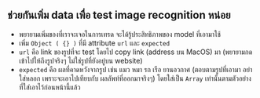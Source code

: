 ## ช่วยกันเพิ่ม data เพื่อ test image recognition หน่อย
- พยายามเพิ่มของที่เราจะเจอในการเทรด จะได้รู้ประสิทธิภาพของ model ที่เอามาใช้
- เพิ่ม `Object ( {} )` ที่มี attribute `url` และ `expected`
- `url` คือ link ของรูปที่จะ test โดยไป copy link (address บน MacOS) มา (พยายามกดเข้าไปให้ถึงรูปจริงๆ ไม่ใช่รูปที่ยังอยู่บน website)
- `expected` คือ ผลที่คาดหวังจากรูป เช่น แมว หมา รถ เรือ ยานอวกาศ (ตอบตามรูปที่เอามา อย่าใส่หลอก เพราะจะเอาไปเทียบกับ ผลลัพท์ที่ออกมาจริงๆ) โดยใส่เป็น `Array` เท่านั้นตามตัวอย่างที่ใส่เอาไว้ก่อนหน้านี้แล้ว